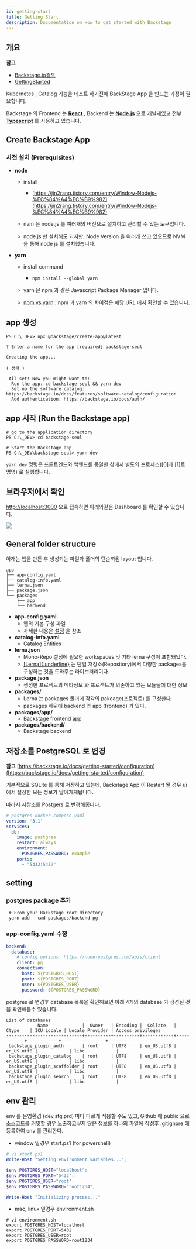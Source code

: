 ```yaml
---
id: getting-start
title: Getting Start
description: Documentation on How to get started with Backstage
---
```


## 개요

**참고**
-   [Backstage.io검토](https://osc-korea.atlassian.net/wiki/spaces/consulting/pages/955842620)
-   [GettingStarted](https://backstage.io/docs/getting-started/)
    

Kubernetes , Catalog 기능을 테스트 하기전에 BackStage App 을 만드는
과정이 필요합니다.

Backstage 의 Frontend 는 [**React**](https://react.dev) , Backend 는 [**Node.js**](https://nodejs.org/)  으로 개발돼있고 전부 [**Typescript**](https://www.typescriptlang.org/) 를 사용하고 있습니다.

 

## Create Backstage App

### 사전 설치 (Prerequisites)

-   **node**
    -   install
        -   [https://jin2rang.tistory.com/entry/Window-Nodejs-%EC%84%A4%EC%B9%982](https://jin2rang.tistory.com/entry/Window-Nodejs-%EC%84%A4%EC%B9%982)

    -   nvm 은 node.js 를 여러개의 버전으로 설치하고 관리할 수 있는 도구입니다.
        
    -   node.js 만 설치해도 되지만, Node Version 을 여러개 쓰고 있으므로 NVM 을 통해 node js 를 설치했습니다.
        

-   **yarn**

    -   install command

        -   `npm install --global yarn`

    -   yarn 은 npm 과 같은 Javascript Package Manager 입니다.

    -   [npm vs yarn](https://joshua1988.github.io/vue-camp/package-manager/npm-vs-yarn.html)
         : npm 과 yarn 의 차이점은 해당 URL 에서 확인할 수 있습니다.

## app 생성 

```shell
PS C:\_DEV> npx @backstage/create-app@latest

? Enter a name for the app [required] backstage-seul

Creating the app...

( 생략 )

 All set! Now you might want to:
  Run the app: cd backstage-seul && yarn dev
  Set up the software catalog: https://backstage.io/docs/features/software-catalog/configuration
  Add authentication: https://backstage.io/docs/auth/
```



## app 시작 (Run the Backstage app) 
 
```shell
# go to the application directory
PS C:\_DEV> cd backstage-seul

# Start the Backstage app
PS C:\_DEV\backstage-seul> yarn dev
```



`yarn dev` 명령은 프론트엔드와 백엔드를 동일한 창에서 별도의 프로세스(\[0\]과 \[1\]로 명명) 로 실행합니다.

## 브라우저에서 확인  

[http://localhost:3000](http://localhost:3000)
 으로 접속하면 아래와같은 Dashboard 를 확인할 수 있습니다.


![](assets/973373498/973373530.png?width=760)

## General folder structure 

아래는 앱을 만든 후 생성되는 파일과 폴더의 단순화된 layout 입니다.

 
```shell
app
├── app-config.yaml
├── catalog-info.yaml
├── lerna.json
├── package.json
└── packages
    ├── app
    └── backend
```



-   **app-config.yaml**
    -   앱의 기본 구성 파일
    -   자세한 내용은 [설정](https://backstage.io/docs/conf/) 을 참조
-   **catalog-info.yaml**
    -   Catalog Entities
-   **lerna.json**
    -   Mono-Repo 설정에 필요한 workspaces 및 기타 lerna 구성이
        포함돼있다.
    -   [[Lerna]{.underline}](https://lerna.js.org/)
        는 단일 저장소(Repository)에서 다양한 packages를
        구성하는 것을 도와주는 라이브러리이다.
-   **package.json**
    -   생성한 프로젝트의 메타정보 와 프로젝트가 의존하고 있는 모듈들에
        대한 정보
-   **packages/**
    -   Lerna 는 packages 폴더에 각각의 pakcage(프로젝트) 를 구성한다.
    -   packages 하위에 backend 와 app (frontend) 가 있다.
-   **packages/app/**
    -   Backstage frontend app
-   **packages/backend/**
    -   Backstage backend




## 저장소를 PostgreSQL 로 변경   

**참고**
[https://backstage.io/docs/getting-started/configuration](https://backstage.io/docs/getting-started/configuration)

기본적으로 SQLite 를 통해 저장하고 있는데, Backstage App 이 Restart 될
경우 ui 에서 설정한 모든 정보가 날아가게됩니다.

따라서 저장소를 Postgers 로 변경해줍니다.

```yaml
# postgres-docker-compose.yaml
version: '3.1'
services:
  db:
    image: postgres
    restart: always
    environment:
      POSTGRES_PASSWORD: example
    ports:
      - "5432:5432"
```



## setting 

### postgres package 추가 
 
```shell
 # From your Backstage root directory
 yarn add --cwd packages/backend pg
```

### app-config.yaml 수정  

 
 
```yaml
backend:
  database:
    # config options: https://node-postgres.com/apis/client
    client: pg
    connection:
      host: ${POSTGRES_HOST}
      port: ${POSTGRES_PORT}
      user: ${POSTGRES_USER}
      password: ${POSTGRES_PASSWORD}
```



postgres 로 변경후 database 목록을 확인해보면 아래 4개의 database 가 생성된 것을 확인해볼수 있습니다.

 
 
```shell
List of databases
            Name             |  Owner   | Encoding |  Collate   |   Ctype    | ICU Locale | Locale Provider | Access privileges 
-----------------------------+----------+----------+------------+------------+------------+-----------------+-------------------
 backstage_plugin_auth       | root     | UTF8     | en_US.utf8 | en_US.utf8 |            | libc            | 
 backstage_plugin_catalog    | root     | UTF8     | en_US.utf8 | en_US.utf8 |            | libc            | 
 backstage_plugin_scaffolder | root     | UTF8     | en_US.utf8 | en_US.utf8 |            | libc            | 
 backstage_plugin_search     | root     | UTF8     | en_US.utf8 | en_US.utf8 |            | libc            |
```



## env 관리

env 를 운영환경 (dev,stg,prd) 마다 다르게 적용할 수도 있고, Github 에 public 으로 소스코드를 커밋할 경우 노출하고싶지 않은 정보를 하나의 파일에 작성후 .gitignore 에 등록하여 env 를 관리한다.

-   window 일경우 start.ps1 (for powershell)

 
 
```powershell
# vi start.ps1
Write-Host "Setting environment variables...";

$env:POSTGRES_HOST="localhost";
$env:POSTGRES_PORT="5432";
$env:POSTGRES_USER="root";
$env:POSTGRES_PASSWORD="root1234";

Write-Host "Initializing process..."
```



-   mac, linux 일경우 environment.sh
```shell
# vi environment.sh
export POSTGRES_HOST=localhost
export POSTGRES_PORT=5432
export POSTGRES_USER=root
export POSTGRES_PASSWORD=root1234
```





